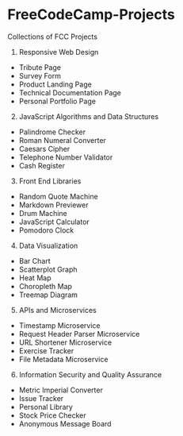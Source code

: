 # FreeCodeCamp-Projects

Collections of FCC Projects

1. Responsive Web Design
  - Tribute Page
  - Survey Form
  - Product Landing Page
  - Technical Documentation Page
  - Personal Portfolio Page
  
2. JavaScript Algorithms and Data Structures
  - Palindrome Checker
  - Roman Numeral Converter
  - Caesars Cipher
  - Telephone Number Validator
  - Cash Register
  
3. Front End Libraries
  - Random Quote Machine
  - Markdown Previewer
  - Drum Machine
  - JavaScript Calculator
  - Pomodoro Clock
  
4. Data Visualization
  - Bar Chart
  - Scatterplot Graph
  - Heat Map
  - Choropleth Map
  - Treemap Diagram
  
5. APIs and Microservices
  - Timestamp Microservice
  - Request Header Parser Microservice
  - URL Shortener Microservice
  - Exercise Tracker
  - File Metadata Microservice
  
6. Information Security and Quality Assurance
  - Metric Imperial Converter
  - Issue Tracker
  - Personal Library
  - Stock Price Checker
  - Anonymous Message Board
